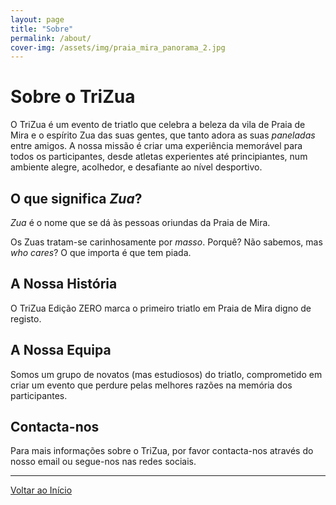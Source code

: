 ```yaml
---
layout: page
title: "Sobre"
permalink: /about/
cover-img: /assets/img/praia_mira_panorama_2.jpg
---
```


# Sobre o TriZua

O TriZua é um evento de triatlo que celebra a beleza da vila de Praia de Mira e o espírito Zua das suas gentes, que tanto adora as suas *paneladas* entre amigos. A nossa missão é criar uma experiência memorável para todos os participantes, desde atletas experientes até principiantes, num ambiente alegre, acolhedor, e desafiante ao nível desportivo.

## O que significa *Zua*?

*Zua* é o nome que se dá às pessoas oriundas da Praia de Mira.

Os Zuas tratam-se carinhosamente por *masso*. Porquê? Não sabemos, mas *who cares*? O que importa é que tem piada.

## A Nossa História

O TriZua Edição ZERO marca o primeiro triatlo em Praia de Mira digno de registo.

## A Nossa Equipa

Somos um grupo de novatos (mas estudiosos) do triatlo, comprometido em criar um evento que perdure pelas melhores razões na memória dos participantes.

## Contacta-nos

Para mais informações sobre o TriZua, por favor contacta-nos através do nosso email ou segue-nos nas redes sociais.

---

[Voltar ao Início](/)
